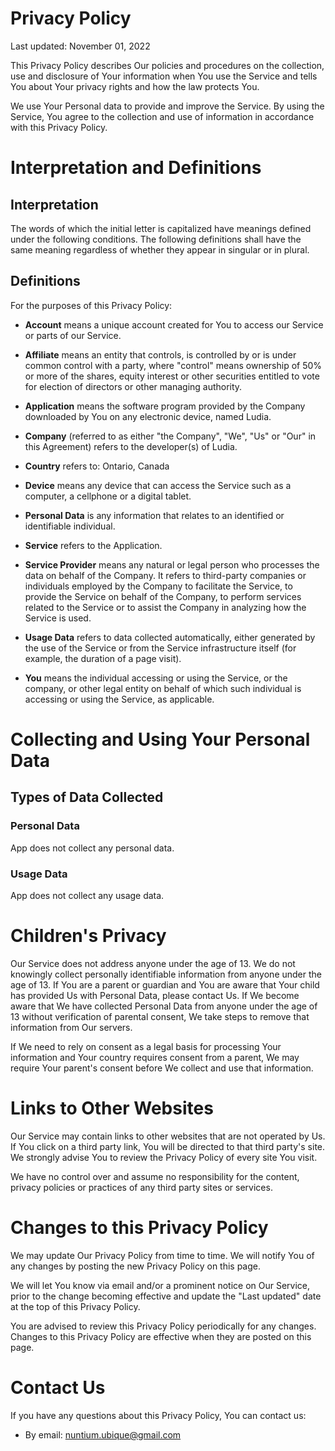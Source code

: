 # Privacy Policy

Last updated: November 01, 2022

This Privacy Policy describes Our policies and procedures on the collection, use 
and disclosure of Your information when You use the Service and tells You about 
Your privacy rights and how the law protects You.

We use Your Personal data to provide and improve the Service. By using the 
Service, You agree to the collection and use of information in accordance with 
this Privacy Policy.


# Interpretation and Definitions

## Interpretation

The words of which the initial letter is capitalized have meanings defined under 
the following conditions. The following definitions shall have the same meaning 
regardless of whether they appear in singular or in plural.

## Definitions

For the purposes of this Privacy Policy:

- __Account__ means a unique account created for You to access our Service or 
parts of our Service.

- __Affiliate__ means an entity that controls, is controlled by or is under 
common control with a party, where "control" means ownership of 50% or more of 
the shares, equity interest or other securities entitled to vote for election 
of directors or other managing authority.

- __Application__ means the software program provided by the Company downloaded 
by You on any electronic device, named Ludia.

- __Company__ (referred to as either "the Company", "We", "Us" or "Our" in this 
Agreement) refers to the developer(s) of Ludia.

- __Country__ refers to: Ontario,  Canada

- __Device__ means any device that can access the Service such as a computer, 
a cellphone or a digital tablet.

- __Personal Data__ is any information that relates to an identified or 
identifiable individual.

- __Service__ refers to the Application.

- __Service Provider__ means any natural or legal person who processes the 
data on behalf of the Company. It refers to third-party companies or individuals 
employed by the Company to facilitate the Service, to provide the Service on 
behalf of the Company, to perform services related to the Service or to assist 
the Company in analyzing how the Service is used.
	
- __Usage Data__ refers to data collected automatically, either generated by 
the use of the Service or from the Service infrastructure itself (for example, 
the duration of a page visit).

- __You__ means the individual accessing or using the Service, or the company,
or other legal entity on behalf of which such individual is accessing or using 
the Service, as applicable.


# Collecting and Using Your Personal Data

## Types of Data Collected

### Personal Data

App does not collect any personal data.

### Usage Data

App does not collect any usage data.



# Children's Privacy

Our Service does not address anyone under the age of 13. We do not knowingly 
collect personally identifiable information from anyone under the age of 13. 
If You are a parent or guardian and You are aware that Your child has provided 
Us with Personal Data, please contact Us. If We become aware that We have 
collected Personal Data from anyone under the age of 13 without verification of 
parental consent, We take steps to remove that information from Our servers.

If We need to rely on consent as a legal basis for processing Your information 
and Your country requires consent from a parent, We may require Your parent's 
consent before We collect and use that information.


# Links to Other Websites

Our Service may contain links to other websites that are not operated by Us. If 
You click on a third party link, You will be directed to that third party's 
site. We strongly advise You to review the Privacy Policy of every site You 
visit.

We have no control over and assume no responsibility for the content, privacy 
policies or practices of any third party sites or services.

# Changes to this Privacy Policy

We may update Our Privacy Policy from time to time. We will notify You of any 
changes by posting the new Privacy Policy on this page.

We will let You know via email and/or a prominent notice on Our Service, prior 
to the change becoming effective and update the "Last updated" date at the top 
of this Privacy Policy.

You are advised to review this Privacy Policy periodically for any changes. 
Changes to this Privacy Policy are effective when they are posted on this page.

# Contact Us

If you have any questions about this Privacy Policy, You can contact us:

- By email: nuntium.ubique@gmail.com

